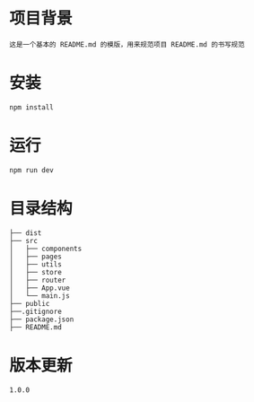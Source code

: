 # 项目背景

    这是一个基本的 README.md 的模版，用来规范项目 README.md 的书写规范

# 安装

    npm install

# 运行

    npm run dev

# 目录结构

    ├── dist
    ├── src
    │   ├── components
    │   ├── pages
    │   ├── utils
    │   ├── store
    │   ├── router
    │   ├── App.vue
    │   └── main.js
    ├── public
    ├──.gitignore
    ├── package.json
    ├── README.md

# 版本更新

    1.0.0
